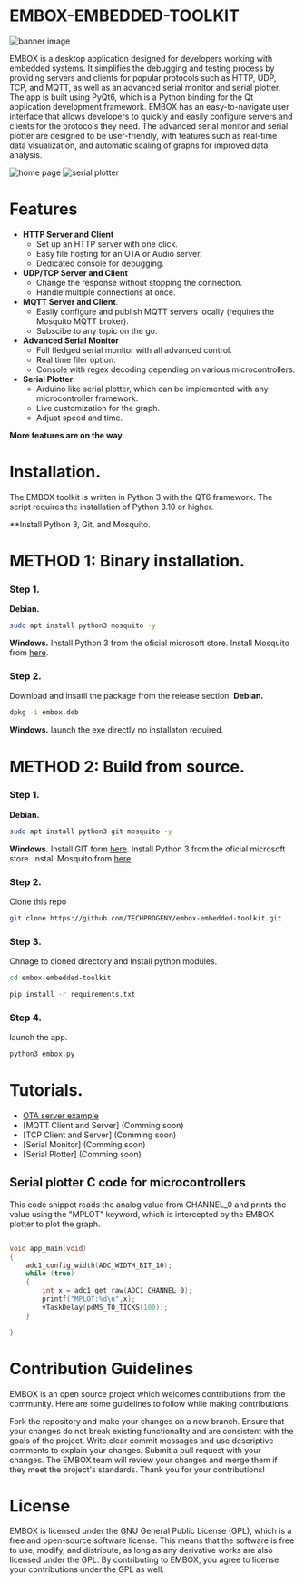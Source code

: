 # EMBOX-EMBEDDED-TOOLKIT

![banner image](https://github.com/TECHPROGENY/embox-embedded-toolkit/blob/main/files/banner.png)

EMBOX is a desktop application designed for developers working with embedded systems. It simplifies the debugging and testing process by providing servers and clients for popular protocols such as HTTP, UDP, TCP, and MQTT, as well as an advanced serial monitor and serial plotter. The app is built using PyQt6, which is a Python binding for the Qt application development framework. EMBOX has an easy-to-navigate user interface that allows developers to quickly and easily configure servers and clients for the protocols they need. The advanced serial monitor and serial plotter are designed to be user-friendly, with features such as real-time data visualization, and automatic scaling of graphs for improved data analysis.

![home page](https://github.com/TECHPROGENY/embox-embedded-toolkit/blob/main/files/start-up.png)
![serial plotter](https://github.com/TECHPROGENY/embox-embedded-toolkit/blob/main/files/plotter.png)

# Features

- **HTTP Server and Client**
  - Set up an HTTP server with one click.
  - Easy file hosting for an OTA or Audio server.
  - Dedicated console for debugging.
- **UDP/TCP Server and Client**
  - Change the response without stopping the connection.
  - Handle multiple connections at once.
- **MQTT Server and Client**.
  - Easily configure and publish MQTT servers locally (requires the Mosquito MQTT broker).
  - Subscibe to any topic on the go.
- **Advanced Serial Monitor**
  - Full fledged serial monitor with all advanced control.
  - Real time filer option.
  - Console with regex decoding depending on various microcontrollers.
- **Serial Plotter**
  - Arduino like serial plotter, which can be implemented with any microcontroller framework.
  - Live customization for the graph.
  - Adjust speed and time.
 
**More features are on the way**


# Installation.

The EMBOX toolkit is written in Python 3 with the QT6 framework. The script requires the installation of Python 3.10 or higher.

**Install Python 3, Git, and Mosquito.

# METHOD 1: Binary installation.
### Step 1.

**Debian.**
 ```bash
 sudo apt install python3 mosquito -y
 ```
 **Windows.**
Install Python 3 from the oficial microsoft store.
Install Mosquito from [here](https://mosquitto.org/download/).

### Step 2.

Download and insatll the package from the release section.
**Debian.**
 ```bash
dpkg -i embox.deb
 ```
 **Windows.**
launch the exe directly no installaton required.

# METHOD 2: Build from source.
### Step 1.

**Debian.**
 ```bash
 sudo apt install python3 git mosquito -y
 ```
 **Windows.**
Install GIT form [here](https://git-scm.com/download/win).
Install Python 3 from the oficial microsoft store.
Install Mosquito from [here](https://mosquitto.org/download/).
### Step 2.
Clone this repo

```bash
git clone https://github.com/TECHPROGENY/embox-embedded-toolkit.git
```

### Step 3.
Chnage to cloned directory and Install python modules.

```bash
cd embox-embedded-toolkit
```

```bash
pip install -r requirements.txt
```

### Step 4.
launch the app.
```bash
python3 embox.py
```

# Tutorials.
- [OTA server example](https://youtu.be/R-KDr5iDOCk)
- [MQTT Client and Server] (Comming soon)
- [TCP Client and Server] (Comming soon)
- [Serial Monitor] (Comming soon)
- [Serial Plotter] (Comming soon)

## Serial plotter C code for microcontrollers

This code snippet reads the analog value from CHANNEL_0 and prints the value using the "MPLOT" keyword, which is intercepted by the EMBOX plotter to plot the graph.

```c

void app_main(void)
{
    adc1_config_width(ADC_WIDTH_BIT_10);
    while (true)
    {
        int x = adc1_get_raw(ADC1_CHANNEL_0);
        printf("MPLOT:%d\n",x);
        vTaskDelay(pdMS_TO_TICKS(100));
    }

}

```

# Contribution Guidelines
EMBOX is an open source project which welcomes contributions from the community. Here are some guidelines to follow while making contributions:

Fork the repository and make your changes on a new branch.
Ensure that your changes do not break existing functionality and are consistent with the goals of the project.
Write clear commit messages and use descriptive comments to explain your changes.
Submit a pull request with your changes.
The EMBOX team will review your changes and merge them if they meet the project's standards. Thank you for your contributions!

# License
EMBOX is licensed under the GNU General Public License (GPL), which is a free and open-source software license. This means that the software is free to use, modify, and distribute, as long as any derivative works are also licensed under the GPL. By contributing to EMBOX, you agree to license your contributions under the GPL as well.
